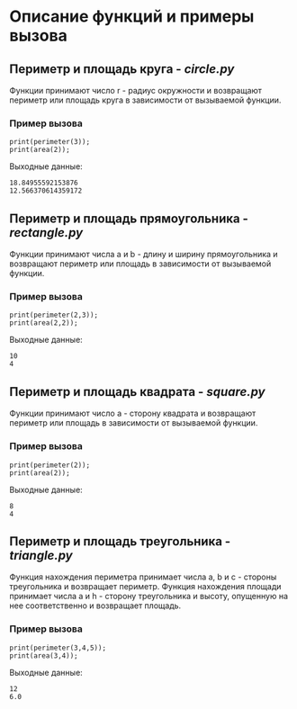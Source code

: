 # Описание функций и примеры вызова

## Периметр и площадь круга - _circle.py_
Функции принимают число r - радиус окружности и возвращают периметр или площадь круга в зависимости от вызываемой функции.

### Пример вызова
```
print(perimeter(3));
print(area(2));
```

Выходные данные:
```
18.84955592153876
12.566370614359172
```

## Периметр и площадь прямоугольника - _rectangle.py_
Функции принимают числа a и b - длину и ширину прямоугольника и возвращают периметр или площадь в зависимости от вызываемой функции.

### Пример вызова
```
print(perimeter(2,3));
print(area(2,2));
```

Выходные данные:
```
10
4
```

## Периметр и площадь квадрата - _square.py_
Функции принимают число a - сторону квадрата и возвращают периметр или площадь в зависимости от вызываемой функции.

### Пример вызова
```
print(perimeter(2));
print(area(2));
```

Выходные данные:
```
8
4
```

## Периметр и площадь треугольника - _triangle.py_
Функция нахождения периметра принимает числа a, b и c - стороны треугольника и возвращает периметр.
Функция нахождения площади принимает числа a и h - сторону треугольника и высоту, опущенную на нее соответственно и возвращает площадь.

### Пример вызова
```
print(perimeter(3,4,5));
print(area(3,4));
```

Выходные данные:
```
12
6.0
```
